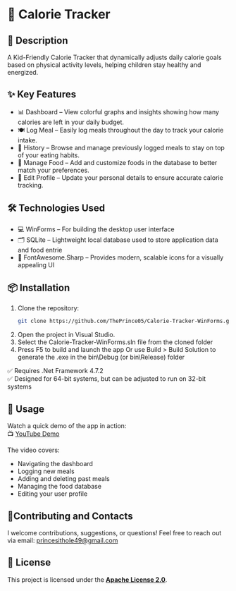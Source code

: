 # 💬 Calorie Tracker

## 📄 Description

A Kid-Friendly Calorie Tracker that dynamically adjusts daily calorie goals based on physical activity levels, helping children stay healthy and energized.


## ✨ Key Features

- 📊 Dashboard – View colorful graphs and insights showing how many calories are left in your daily budget.
-	🍽️ Log Meal – Easily log meals throughout the day to track your calorie intake.
-	📅 History – Browse and manage previously logged meals to stay on top of your eating habits.
-	🥦 Manage Food – Add and customize foods in the database to better match your preferences.
- 🧒 Edit Profile – Update your personal details to ensure accurate calorie tracking.

## 🛠️ Technologies Used
-	💻 WinForms – For building the desktop user interface
-	🗂️ SQLite – Lightweight local database used to store application data and food entrie
-	🎨 FontAwesome.Sharp – Provides modern, scalable icons for a visually appealing UI

## 📦 Installation
1. 	Clone the repository:
  	 ```bash
    git clone https://github.com/ThePrince05/Calorie-Tracker-WinForms.git
2.	Open the project in Visual Studio.
3. 	Select the Calorie-Tracker-WinForms.sln file from the cloned folder
4.	Press F5 to build and launch the app
Or use Build > Build Solution to generate the .exe in the bin\Debug (or bin\Release) folder

✅ Requires .Net Framework 4.7.2   
✅ Designed for 64-bit systems, but can be adjusted to run on 32-bit systems

## 🧪 Usage
Watch a quick demo of the app in action:  
📺 [YouTube Demo](https://youtu.be/Fx5FS806bQ0)

The video covers:
- Navigating the dashboard
- Logging new meals
- Adding and deleting past meals
- Managing the food database
- Editing your user profile

## 🤝Contributing and Contacts
I welcome contributions, suggestions, or questions!
Feel free to reach out via email: princesithole49@gmail.com

## 📝 License
This project is licensed under the **[Apache License 2.0](LICENSE)**.
